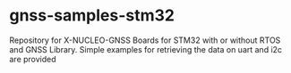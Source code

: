 # gnss-samples-stm32
Repository for X-NUCLEO-GNSS Boards for STM32 with or without RTOS and GNSS Library. Simple examples for retrieving the data on uart and i2c are provided
